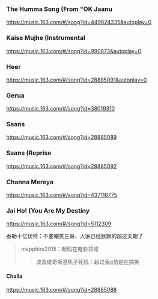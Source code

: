 ### The Humma Song (From "OK Jaanu
https://music.163.com/#/song?id=449824335&autoplay=0

### Kaise Mujhe (Instrumental
https://music.163.com/#/song?id=990873&autoplay=0

### Heer
https://music.163.com/#/song?id=28885091&autoplay=0

### Gerua
https://music.163.com/#/song?id=38019310

### Saans
https://music.163.com/#/song?id=28885089

### Saans (Reprise
https://music.163.com/#/song?id=28885092

### Channa Mereya
https://music.163.com/#/song?id=437116775

### Jai Ho! (You Are My Destiny
https://music.163.com/#/song?id=5112309

泰勒十亿伏特：不要嘲笑三哥、人家已经默默的超过天朝了
>mapphire2015：起码在电影领域
>>波波维奇斯基机子死机：超过我g怕是在搞笑

#### Challa
https://music.163.com/#/song?id=28885088

